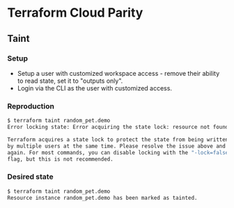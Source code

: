 # Terraform Cloud Parity

## Taint

### Setup

* Setup a user with customized workspace access - remove their ability to read state, set it to "outputs only".
* Login via the CLI as the user with customized access.

### Reproduction

```bash
$ terraform taint random_pet.demo
Error locking state: Error acquiring the state lock: resource not found

Terraform acquires a state lock to protect the state from being written
by multiple users at the same time. Please resolve the issue above and try
again. For most commands, you can disable locking with the "-lock=false"
flag, but this is not recommended.
```

### Desired state

```bash
$ terraform taint random_pet.demo
Resource instance random_pet.demo has been marked as tainted.
```
